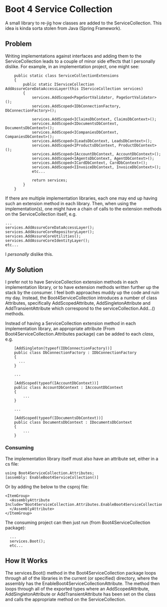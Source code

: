 # Boot 4 Service Collection

A small library to re-jig how classes are added to the ServiceCollection. This idea is kinda sorta stolen from Java (Spring Framework). 

## Problem

Writing implementations against interfaces and adding them to the ServiceCollection leads to a couple of minor side effects that I personally dislike. For example, in an implementation project, one might see:
```
    public static class ServiceCollectionExtensions
    {
        public static IServiceCollection AddAssureCoreDataAccessLayer(this IServiceCollection services)
        {   
            services.AddScoped<PageSortValidator, PageSortValidator>();
            services.AddScoped<IDbConnectionFactory, DbConnectionFactory>();

            services.AddScoped<IClaimsDbContext, ClaimsDbContext>();
            services.AddScoped<IDocumentsDbContext, DocumentsDbContext>();
            services.AddScoped<ICompaniesDbContext, CompaniesDbContext>();
            services.AddScoped<ILeadsDbContext, LeadsDbContext>();
            services.AddScoped<IProductsDbContext, ProductDbContext>();
            services.AddScoped<IAccountDbContext, AccountDbContext>();
            services.AddScoped<IAgentsDbContext, AgentDbContext>();
            services.AddScoped<ICardDbContext, CardDbContext>();
            services.AddScoped<IInvoiceDbContext, InvoiceDbContext>();
            etc...

            return services;
        }
    }
```

If there are multiple implementation libraries, each one may end up having such an extension method in each library. Then, when using the implementation(s), one might have a chain of calls to the extension methods on the ServiceCollection itself, e.g.

```
...
services.AddAssureCoreDataAccessLayer();
services.AddAssureCoreRepositoryLayer();
services.AddAssureCoreUtilities();
services.AddAssureCoreIdentityLayer();
etc...
```

I *personally* dislike this.

## *My* Solution

I prefer not to have ServiceCollection extension methods in each implementation library, or to have extension methods written further up the stack by the consumer. I feel both approaches muddy up the code and ruin my day. Instead, the Boot4ServiceCollection introduces a number of class Attributes, specifically AddScopedAttribute, AddSingletonAttribute and AddTransientAttribute which correspond to the serviceCollection.Add...() methods.

Instead of having a ServiceCollection extension method in each implementation library, an appropriate attribute (From Boot4ServiceCollection.Attributes package) can be added to each *class*, e.g.

```
    [AddSingleton(typeof(IDbConnectionFactory))]
    public class DbConnectionFactory : IDbConnectionFactory
    {
      ...
    }
    
    ...
    
    [AddScoped(typeof(IAccountDbContext))]
    public class AccountDbContext : IAccountDbContext
    {
        ...
    }
    
    ...
    
    [AddScoped(typeof(IDocumentsDbContext))]
    public class DocumentsDbContext : IDocumentsDbContext
    {
        ...
    }

```

### Consuming

The implementation library itself must also have an attribute set, either in a cs file:
```
using Boot4ServiceCollection.Attributes;
[assembly: EnableBoot4ServiceCollection()]
```
Or by adding the below to the csproj file:
```
<ItemGroup>
  <AssemblyAttribute Include="Boot4ServiceCollection.Attributes.EnableBoot4ServiceCollectionAttribute">
  </AssemblyAttribute>
</ItemGroup>
```

The consuming project can then just run (from Boot4ServiceCollection package):
```
  ...
  services.Boot();
  etc...
```

## How It Works

The services.Boot() method in the Boot4ServiceCollection package loops through all of the libraries in the current (or specified) directory, where the assembly has the EnableBoot4ServiceCollectionAttribute. The method then loops through all of the exported types where an AddScopedAttribute, AddSingletonAttribute or AddTransientAttribute has been set on the class and calls the appropriate method on the ServiceCollection.



